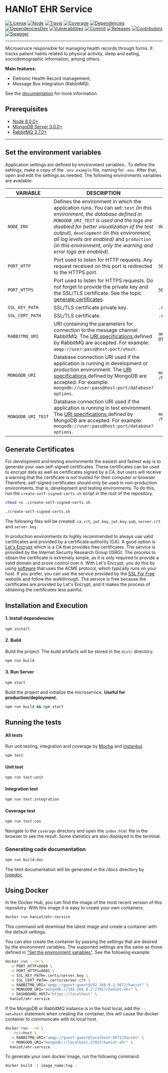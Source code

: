 # HANIoT EHR Service
[![License][license-image]][license-url] [![Node][node-image]][node-url] [![Travis][travis-image]][travis-url] [![Coverage][coverage-image]][coverage-url] [![Dependencies][dependencies-image]][dependencies-url] [![DependenciesDev][dependencies-dev-image]][dependencies-dev-url] [![Vulnerabilities][known-vulnerabilities-image]][known-vulnerabilities-url] [![Commit][last-commit-image]][last-commit-url] [![Releases][releases-image]][releases-url] [![Contributors][contributors-image]][contributors-url]  [![Swagger][swagger-image]][swagger-url] 

----

Microservice responsible for managing health records through forms. It tracks patient habits related to physical activity, sleep and eating, sociodemographic information, among others.

**Main features:**
- Eletronic Health Record management;
- Message Bus Integration (RabbitMQ).
 
 See the [documentation](https://github.com/haniot/ehr/wiki) for more information.

## Prerequisites
- [Node 8.0.0+](https://nodejs.org/en/download/)
- [MongoDB Server 3.0.0+](https://www.mongodb.com/download-center/community)
- [RabbitMQ 3.7.0+](https://www.rabbitmq.com/download.html)

---

## Set the environment variables
Application settings are defined by environment variables.. To define the settings, make a copy of the `.env.example` file, naming for `.env`. After that, open and edit the settings as needed. The following environments variables are available:

| VARIABLE | DESCRIPTION  | DEFAULT |
|-----|-----|-----|
| `NODE_ENV` | Defines the environment in which the application runs. You can set: `test` _(in this environment, the database defined in `MONGODB_URI_TEST` is used and the logs are disabled for better visualization of the test output)_, `development` _(in this environment, all log levels are enabled)_ and `production` _(in this environment, only the warning and error logs are enabled)_. | `development` |
| `PORT_HTTP` | Port used to listen for HTTP requests. Any request received on this port is redirected to the HTTPS port. | `5000` |
| `PORT_HTTPS` | Port used to listen for HTTPS requests. Do not forget to provide the private key and the SSL/TLS certificate. See the topic [generate certificates](#generate-certificates). | `5001` |
| `SSL_KEY_PATH` | SSL/TLS certificate private key. | `.certs/server.key` |
| `SSL_CERT_PATH` | SSL/TLS certificate. | `.certs/server.crt` |
| `RABBITMQ_URI` | URI containing the parameters for connection to the message channel RabbitMQ. The [URI specifications ](https://www.rabbitmq.com/uri-spec.html) defined by RabbitMQ are accepted. For example: `amqp://user:pass@host:port/vhost`. | `amqp://guest:guest`<br/>`@127.0.0.1:5672/haniot` |
| `MONGODB_URI` | Database connection URI used if the application is running in development or production environment. The [URI specifications ](https://docs.mongodb.com/manual/reference/connection-string) defined by MongoDB are accepted. For example: `mongodb://user:pass@host:port/database?options`. | `mongodb://127.0.0.1:27017`<br/>`/haniot-ehr` |
| `MONGODB_URI_TEST` | Database connection URI used if the application is running in test environment. The [URI specifications ](https://docs.mongodb.com/manual/reference/connection-string) defined by MongoDB are accepted. For example: `mongodb://user:pass@host:port/database?options`. | `mongodb://127.0.0.1:27017`<br/>`/haniot-ehr-test` |

## Generate Certificates
For development and testing environments the easiest and fastest way is to generate your own self-signed certificates. These certificates can be used to encrypt data as well as certificates signed by a CA, but users will receive a warning that the certificate is not trusted for their computer or browser. Therefore, self-signed certificates should only be used in non-production environments, that is, development and testing environments. To do this, run the `create-self-signed-certs.sh` script in the root of the repository.

```sh
chmod +x ./create-self-signed-certs.sh
```

```sh
./create-self-signed-certs.sh
```
The following files will be created: `ca.crt`, `jwt.key`, `jwt.key.pub`, `server.crt` and `server.key`.

In production environments its highly recommended to always use valid certificates and provided by a certificate authority (CA). A good option is [Let's Encrypt](https://letsencrypt.org)  which is a CA that provides  free certificates. The service is provided by the Internet Security Research Group (ISRG). The process to obtain the certificate is extremely simple, as it is only required to provide a valid domain and prove control over it. With Let's Encrypt, you do this by using [software](https://certbot.eff.org/) that uses the ACME protocol, which typically runs on your host. If you prefer, you can use the service provided by the [SSL For Free](https://www.sslforfree.com/)  website and follow the walkthrough. The service is free because the certificates are provided by Let's Encrypt, and it makes the process of obtaining the certificates less painful.


## Installation and Execution
#### 1. Install dependencies
```sh  
npm install    
```
 
#### 2. Build
Build the project. The build artifacts will be stored in the `dist/` directory.
```sh  
npm run build    
```

#### 3. Run Server
```sh  
npm start
```
Build the project and initialize the microservice. **Useful for production/deployment.**
```sh  
npm run build && npm start
```
## Running the tests

#### All tests  
Run unit testing, integration and coverage by [Mocha](https://mochajs.org/) and [Instanbul](https://istanbul.js.org/).
```sh  
npm test
```

#### Unit test
```sh  
npm run test:unit
```
  
#### Integration test
```sh  
npm run test:integration
```

#### Coverage  test
```sh  
npm run test:cov
```
Navigate to the `coverage` directory and open the `index.html` file in the browser to see the result. Some statistics are also displayed in the terminal.

### Generating code documentation
```sh  
npm run build:doc
```
The html documentation will be generated in the /docs directory by [typedoc](https://typedoc.org/).

## Using Docker 
In the Docker Hub, you can find the image of the most recent version of this repository. With this image it is easy to create your own containers.
```sh
docker run haniot/ehr-service
```
This command will download the latest image and create a container with the default settings.

You can also create the container by passing the settings that are desired by the environment variables. The supported settings are the same as those defined in ["Set the environment variables"](#set-the-environment-variables). See the following example:
```sh
docker run --rm \
  -e PORT_HTTP=8080 \
  -e PORT_HTTPS=8081 \
  -e SSL_KEY_PATH=.certs/server.key \
  -e SSL_CERT_PATH=.certs/server.crt \
  -e RABBITMQ_URI="amqp://guest:guest@192.168.0.1:5672/haniot" \
  -e MONGODB_URI="mongodb://192.168.0.2:27017/haniot-ehr" \
  -e DASHBOARD_HOST="https://localhost" \
  haniot/ehr-service
```
If the MongoDB or RabbitMQ instance is in the host local, add the `--net=host` statement when creating the container, this will cause the docker container to communicate with its local host.
```sh
docker run --rm \
  --net=host \
  -e RABBITMQ_URI="amqp://guest:guest@localhost:5672/haniot" \
  -e MONGODB_URI="mongodb://localhost:27017/haniot-ehr" \
  haniot/ehr-service
```
To generate your own docker image, run the following command:
```sh
docker build -t image_name:tag .
```

[//]: # (These are reference links used in the body of this note.)
[license-image]: https://img.shields.io/badge/license-Apache%202-blue.svg
[license-url]: https://github.com/haniot/ehr/blob/master/LICENSE
[node-image]: https://img.shields.io/badge/node-%3E%3D%208.0.0-brightgreen.svg
[node-url]: https://nodejs.org
[travis-image]: https://travis-ci.org/haniot/ehr.svg?branch=master
[travis-url]: https://travis-ci.org/haniot/ehr
[coverage-image]: https://coveralls.io/repos/github/haniot/ehr/badge.svg
[coverage-url]: https://coveralls.io/github/haniot/ehr?branch=master
[known-vulnerabilities-image]: https://snyk.io/test/github/haniot/ehr/badge.svg
[known-vulnerabilities-url]: https://snyk.io/test/github/haniot/ehr
[dependencies-image]: https://david-dm.org/haniot/ehr.svg
[dependencies-url]: https://david-dm.org/haniot/ehr
[dependencies-dev-image]: https://david-dm.org/haniot/ehr/dev-status.svg
[dependencies-dev-url]: https://david-dm.org/haniot/ehr?type=dev
[swagger-image]: https://img.shields.io/badge/swagger-v1-brightgreen.svg
[swagger-url]: https://app.swaggerhub.com/apis-docs/haniot/ehr-service/v1
[last-commit-image]: https://img.shields.io/github/last-commit/haniot/ehr.svg
[last-commit-url]: https://github.com/haniot/ehr/commits
[releases-image]: https://img.shields.io/github/release-date/haniot/ehr.svg
[releases-url]: https://github.com/haniot/ehr/releases
[contributors-image]: https://img.shields.io/github/contributors/haniot/ehr.svg
[contributors-url]: https://github.com/haniot/ehr/graphs/contributors
